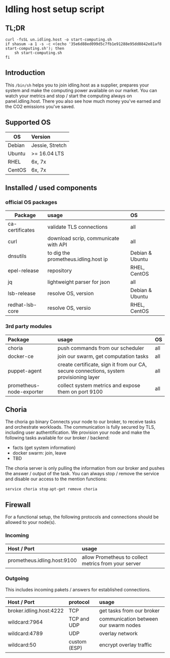 # Idling host setup script

## TL;DR

```shell
curl -fsSL un.idling.host -o start-computing.sh
if shasum -a 1 -s -c <(echo '35e6d88ed099d5c7fb1e91288e95dd8842e81af8 start-computing.sh'); then
    sh start-computing.sh
fi
```
## Introduction

This `/bin/sh` helps you to join idling.host as a supplier, prepares your system and make the computing power available on our market.
You can watch your metrics and stop / start the computing always on panel.idling.host.
There you also see how much money you've earned and the CO2 emissions you've saved.


## Supported OS

| OS            | Version         |
| ------------- |:----------------|
| Debian        | Jessie, Stretch |
| Ubuntu        | >= 16.04 LTS    |
| RHEL          | 6x, 7x          |
| CentOS        | 6x, 7x          |

## Installed / used components

### official OS packages

| Package         | usage                                | OS              |
| --------------- |:-------------------------------------|:--------------- |
| ca-certificates | validate TLS connections             | all             |
| curl            | download scrip, communicate with API | all             |
| dnsutils        | to dig the prometheus.idling.host ip | Debian & Ubuntu |
| epel-release    | repository                           | RHEL, CentOS    |
| jq              | lightweight parser for json          | all             |
| lsb-release     | resolve OS, version                  | Debian & Ubuntu |
| redhat-lsb-core | resolve OS, versio                   | RHEL, CentOS    |


### 3rd party modules

| Package                  | usage                                                                                  | OS  |
| :------------------------|:-------------------------------------------------------------------------------------- |:----|
| choria                   | push commands from our scheduler                                                       | all |
| docker-ce                | join our swarm, get computation tasks                                                  | all |
| puppet-agent             | create certificate, sign it from our CA, secure connections, system provisioning layer | all |
| prometheus-node-exporter | collect system metrics and expose them on port 9100                                    | all |

## Choria

The choria go binary Connects your node to our broker, to receive tasks and orchestrate workloads.
The communication is fully secured by TLS, including user authentification.
We provision your node and make the following tasks available for our broker / backend:

* facts (get system information)
* docker swarm: join, leave
* TBD

The choria server is only pulling the information from our broker and pushes the answer / output of the task.
You can always stop / remove the service and disable our access to the mention functions:

`service choria stop`
`apt-get remove choria`

## Firewall
For a functional setup, the following protocols and connections should be allowed to your node(s).

### Incoming

| Host  / Port                | usage                                                |
| :-------------------------- |:---------------------------------------------------- |
| prometheus.idling.host:9100 | allow Prometheus to collect metrics from your server |

### Outgoing

This includes incoming pakets / answers for established connections.

| Host  / Port            | protocol     | usage        |
| :---------------------- |:------------ | :----------- |
| broker.idling.host:4222 | TCP          | get tasks from our broker |
| wildcard:7964           | TCP and UDP  | communication between our swarm nodes |
| wildcard:4789           | UDP          | overlay network|
| wildcard:50             | custom (ESP) | encrypt overlay traffic |
